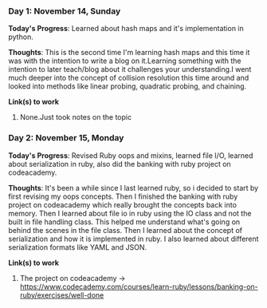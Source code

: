 <!---# 100 Days Of Code - Log

### Day 0: February 30, 2016 (Example 1)
##### (delete me or comment me out)

**Today's Progress**: Fixed CSS, worked on canvas functionality for the app.

**Thoughts:** I really struggled with CSS, but, overall, I feel like I am slowly getting better at it. Canvas is still new for me, but I managed to figure out some basic functionality.

**Link to work:** [Calculator App](http://www.example.com)

### Day 0: February 30, 2016 (Example 2)
##### (delete me or comment me out)

**Today's Progress**: Fixed CSS, worked on canvas functionality for the app.

**Thoughts**: I really struggled with CSS, but, overall, I feel like I am slowly getting better at it. Canvas is still new for me, but I managed to figure out some basic functionality.

**Link(s) to work**: [Calculator App](http://www.example.com)
--->

### Day 1: November 14, Sunday

**Today's Progress**: Learned about hash maps and it's implementation in python.

**Thoughts**: This is the second time I'm learning hash maps and this time it was with the intention to write a blog on it.Learning something with the intention to later teach/blog about it challenges your understanding.I went much deeper into the concept of collision resolution this time around and looked into methods like linear probing, quadratic probing, and chaining.

**Link(s) to work**
1. None.Just took notes on the topic


### Day 2: November 15, Monday

**Today's Progress**: Revised Ruby oops and mixins, learned file I/O, learned about serialization in ruby, also did the banking with ruby project on codeacademy. 

**Thoughts**: It's been a while since I last learned ruby, so i decided to start by first revising my oops concepts. Then I finished the banking with ruby project on codeacademy which really brought the concepts back into memory. Then I learned about file io in ruby using the IO class and not the built in file handling class. This helped me understand what's going on behind the scenes in the file class. Then I learned about the concept of serialization and how it is implemented in ruby. I also learned about different serialization formats like YAML and JSON.

**Link(s) to work**
1. The project on codeacademy -> https://www.codecademy.com/courses/learn-ruby/lessons/banking-on-ruby/exercises/well-done

